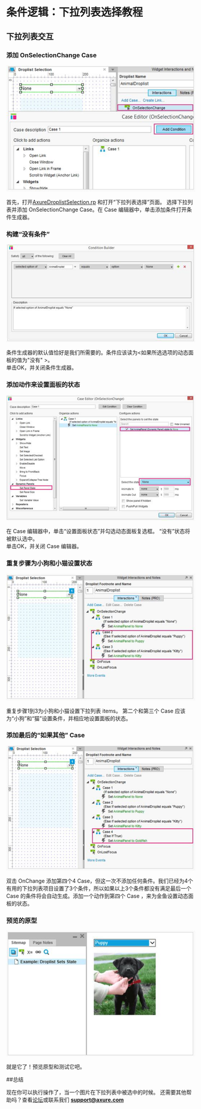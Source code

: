 
# 条件逻辑：下拉列表选择教程

## 下拉列表交互

### 添加 OnSelectionChange Case 

![image](images/advanced-droplist-selection-tutorial1.png)

首先，打开[AxureDroplistSelection.rp](downloads/AxureDroplistSelection.rp) 和打开“下拉列表选择”页面。
选择下拉列表并添加 OnSelectionChange Case。在 Case 编辑器中，单击添加条件打开条件生成器。

### 构建“没有条件”

![image](images/advanced-droplist-selection-tutorial2.png)

条件生成器的默认值恰好是我们所需要的。条件应该读为<如果所选选项的动态面板的值为"没有" >。  
单击OK，并关闭条件生成器。

### 添加动作来设置面板的状态

![image](images/advanced-droplist-selection-tutorial3.png)

在 Case 编辑器中，单击“设置面板状态”并勾选动态面板复选框。
“没有”状态将被默认选中。  
单击OK，并关闭 Case 编辑器。

### 重复步骤为小狗和小猫设置状态

![image](images/advanced-droplist-selection-tutorial4.png)

重复步骤1到3为小狗和小猫设置下拉列表 items。
第二个和第三个 Case 应该为“小狗”和“猫”设置条件，并相应地设置面板的状态。

### 添加最后的“如果其他” Case 

![image](images/advanced-droplist-selection-tutorial5.png)

双击 OnChange 添加第四个4 Case，但这一次不添加任何条件。我们已经为4个有用的下拉列表项目设置了3个条件，所以如果以上3个条件都没有满足最后一个 Case 的条件将会自动生成。添加一个动作到第四个 Case ，来为金鱼设置动态面板的状态。

### 预览的原型

![image](images/advanced-droplist-selection-tutorial6.png)

就是它了！预览原型和测试它吧。

##总结

现在你可以执行操作了，当一个图片在下拉列表中被选中的时候。
还需要其他帮助吗？查看[论坛](http://www.axure.com/c/forum.php)或联系我们 **support@axure.com**
